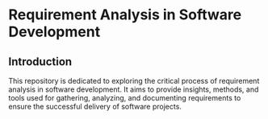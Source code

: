 # Requirement Analysis in Software Development

## Introduction
This repository is dedicated to exploring the critical process of requirement analysis in software development. It aims to provide insights, methods, and tools used for gathering, analyzing, and documenting requirements to ensure the successful delivery of software projects.
